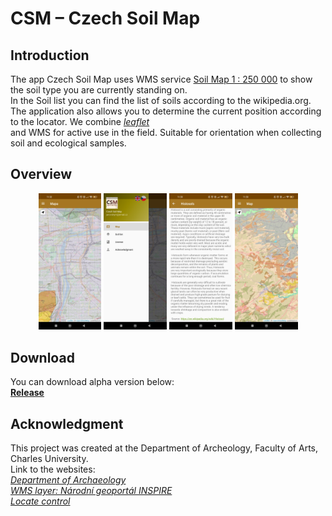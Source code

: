 # CSM – Czech Soil Map

## Introduction

The app Czech Soil Map uses WMS service <a href= "https://geoportal.gov.cz/">Soil Map 1 : 250 000</a> to show the soil type you are currently standing on. <br>
In the Soil list you can find the list of soils according to the wikipedia.org. The application also allows you to determine the current position according to the locator. We combine <i><a href="https://leafletjs.com/">leaflet</a></i><br> and WMS for active use in the field. Suitable for orientation when collecting soil and ecological samples.


## Overview
<p align="center">
<img src="media/images/screen0.jpg" width="20%">

<img src="media/images/screen1.jpg" width="20%">

<img src="media/images/screen2.jpg" width="20%">

<img src="media/images/screen3.jpg" width="20%">
</p>

## Download
You can download alpha version below:
<br>
<b>[Release](https://github.com/Barilac/CSM/releases)</b>

## Acknowledgment
This project was created at the Department of Archeology, Faculty of Arts, Charles University.<br>
Link to the websites:<br>
<i><a href="http://uprav.ff.cuni.cz">Department of Archaeology</a></i><br>
<i><a href="http://geoportal.gov.cz">WMS layer: Národní geoportál INSPIRE</a></i><br>
<i><a href="https://github.com/domoritz/leaflet-locatecontrol">Locate control</a></i>
